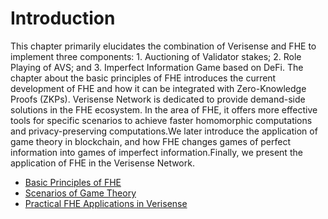 # Introduction
This chapter primarily elucidates the combination of Verisense and FHE to implement three components: 1. Auctioning of Validator stakes; 2. Role Playing of AVS; and 3. Imperfect Information Game based on DeFi.
The chapter about the basic principles of FHE introduces the current development of FHE and how it can be integrated with Zero-Knowledge Proofs (ZKPs). Verisense Network is dedicated to provide demand-side solutions in the FHE ecosystem. In the area of FHE, it offers more effective tools for specific scenarios to achieve faster homomorphic computations and privacy-preserving computations.We later introduce the application of game theory in blockchain, and how FHE changes games of perfect information into games of imperfect information.Finally, we present the application of FHE in the Verisense Network.
- [Basic Principles of FHE](./FHE_basic.md)
- [Scenarios of Game Theory](./Game%20Theory%20in%20Blockchain.md)
- [Practical FHE Applications in Verisense](./FHE%20for%20Verisense.md)